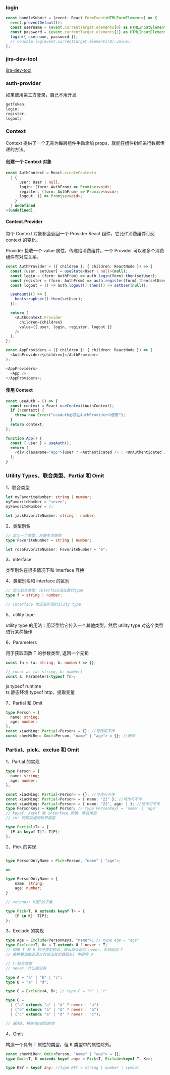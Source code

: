 ### login

```ts
const handleSubmit = (event: React.FormEvent<HTMLFormElement>) => {
  event.preventDefault();
  const username = (event.currentTarget.elements[0] as HTMLInputElement).value;
  const password = (event.currentTarget.elements[1] as HTMLInputElement).value;
  login({ username, password });
  // console.log(event.currentTarget.elements[0].value);
};
```

### jira-dev-tool

[jira-dev-tool](https://github.com/sindu12jun/jira-dev-tool)

### auth-provider

如果使用第三方登录，自己不用开发

```ts
getToken;
login;
register;
logout;
```

### Context

Context 提供了一个无需为每层组件手动添加 props，就能在组件树间进行数据传递的方法。

#### 创建一个 Context 对象

```ts
const AuthContext = React.createContext<
  | {
      user: User | null;
      login: (form: AuthFrom) => Promise<void>;
      register: (form: AuthFrom) => Promise<void>;
      logout: () => Promise<void>;
    }
  | undefined
>(undefined);
```

#### Context.Provider

每个 Context 对象都会返回一个 Provider React 组件，它允许消费组件订阅 context 的变化。

Provider 接收一个 value 属性，传递给消费组件。一个 Provider 可以和多个消费组件有对应关系。

```ts
const AuthProvider = ({ children }: { children: ReactNode }) => {
  const [user, setUser] = useState<User | null>(null);
  const login = (form: AuthFrom) => auth.login(form).then(setUser);
  const register = (form: AuthFrom) => auth.register(form).then(setUser);
  const logout = () => auth.logout().then(() => setUser(null));

  useMount(() => {
    bootstrapUser().then(setUser);
  });

  return (
    <AuthContext.Provider
      children={children}
      value={{ user, login, register, logout }}
    />
  );
};

const AppProviders = ({ children }: { children: ReactNode }) => (
  <AuthProvider>{children}</AuthProvider>
);

<AppProviders>
  <App />
</AppProviders>;
```

#### 使用 Context

```ts
const useAuth = () => {
  const context = React.useContext(AuthContext);
  if (!context) {
    throw new Error("useAuth必须在AuthProvider中使用");
  }
  return context;
};

function App() {
  const { user } = useAuth();
  return (
    <div className="App">{user ? <Authenticated /> : <UnAuthenticated />}</div>
  );
}
```

### Utility Types、联合类型、Partial 和 Omit

1、联合类型

```ts
let myFavoriteNumber: string | number;
myFavoriteNumber = "seven";
myFavoriteNumber = 7;

let jackFavoriteNumber: string | number;
```

2、类型别名

```ts
// 定义一个类型，方便多次使用
type FavoriteNumber = string | number;

let roseFavoriteNumber: FavoriteNumber = "6";
```

3、interface

类型别名在很多情况下和 interface 互换

4、类型别名和 interface 的区别

```ts
// 定义联合类型，interface没法替代type
type f = string | number;

// interface 也没法实现Utility type
```

5、utility type

utility type 的用法：用泛型给它传入一个其他类型，然后 utility type 对这个类型进行某种操作

6、Parameters

用于获取函数 T 的参数类型, 返回一个元祖

```ts
const fn = (a: string, b: number) => {};

// const a: [a: string, b: number]
const a: Parameters<typeof fn>;
```

js typeof runtime  
ts 静态环境 typeof http，提取变量

7、Partial 和 Omit

```ts
type Person = {
  name: string;
  age: number;
};
const xiaoMing: Partial<Person> = {}; //可传可不传
const shenMiRen: Omit<Person, "name" | "age"> = {}; //删除
```

### Partial、pick、exclue 和 Omit

1、Partial 的实现

```ts
type Person = {
  name: string;
  age: number;
};

const xiaoMing: Partial<Person> = {}; //可传可不传
const xiaoMing: Partial<Person> = { name: "22" }; //可传可不传
const xiaoMing: Partial<Person> = { name: "22", age: 1 }; //可传可不传
type PersonKeys = keyof Person; // type PersonKeys = 'name' | 'age'
// keyof: keyof 取 interface 的键，联合类型
// in: 则可以遍历枚举类型

type Partial<T> = {
  [P in keyof T]?: T[P];
};
```

2、Pick 的实现

```ts

type PersonOnlyName = Pick<Person, "name" | "age">;

=>

type PersonOnlyName = {
    name: string;
    age: number;
}

// extends: K是T的子集

type Pick<T, K extends keyof T> = {
    [P in K]: T[P];
};

```

3、Exclude 的实现

```ts
type Age = Exclude<PersonKeys, "name">; // type Age = "age"
type Exclude<T, U> = T extends U ? never : T;
// 如果 T 是 U 的子类型的话，那么就会返回 never，否则返回 T
// 换种更加贴近语义的说法其实就是从T 中排除 U

// T:联合类型
// never：什么都没有
```

```ts
type A = "a" | "b" | "c";
type B = "a" | "d";

type C = Exclude<A, B>; // type C = "b" | "c"

type C =
  | ("a" extends "a" | "d" ? never : "a")
  | ("b" extends "a" | "d" ? never : "b")
  | ("c" extends "a" | "d" ? never : "c");

// 遍历A，移除与B相同的项
```

4、Omit

构造一个具有 T 属性的类型，但 K 类型中的属性除外。

```ts
const shenMiRen: Omit<Person, "name" | "age"> = {};
type Omit<T, K extends keyof any> = Pick<T, Exclude<keyof T, K>>;

type KEY = keyof any; //type KEY = string | number | symbol
```
